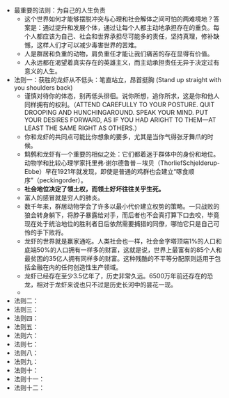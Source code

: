 * 最重要的法则：为自己的人生负责 
  * 这个世界如何才能够摆脱冲突与心理和社会解体之间可怕的两难境地？答案是：通过提升和发展个体，通过让每个人都主动地承担存在的重负。每个人都应该为自己、社会和世界承担尽可能多的责任，坚持真理，修补缺憾，这样人们才可以减少毒害世界的苦难。
  * 人是群居和负重的动物，肩负重任才能让我们痛苦的存在显得有价值。
  * 人永远都在渴望着真实存在的英雄主义，而主动承担责任无异于决定过有意义的人生。
* 法则一：获胜的龙虾从不低头：笔直站立，昂首挺胸 (Stand up straight with you shoulders back)
  * 谨慎对待你的体态，别再低头徘徊。说你所想，追你所求，这是你和他人同样拥有的权利。（ATTEND CAREFULLY TO YOUR POSTURE. QUIT DROOPING AND HUNCHINGAROUND. SPEAK YOUR MIND. PUT YOUR DESIRES FORWARD, AS IF YOU HAD ARIGHT TO THEM—AT LEAST THE SAME RIGHT AS OTHERS.）
  * 你和龙虾的共同点可能比你想象的要多，尤其是当你气得张牙舞爪的时候。
  * 鹪鹩和龙虾有一个重要的相似之处：它们都着迷于群体中的身份和地位。动物学和比较心理学家托里弗·谢尔德鲁普－埃贝（ThorliefSchjelderup-Ebbe）早在1921年就发现，即使是普通的鸡群也会建立“啄食顺序”（peckingorder）。
  * **社会地位决定了领土权，而领土好坏往往关乎生死。**
  * 富人的感冒就是穷人的肺炎。
  * 数千年来，群居动物学会了许多以最小代价建立权势的策略。一只战败的狼会转身躺下，将脖子暴露给对手，而后者也不会真打算下口去咬，毕竟现在处于统治地位的胜利者日后依然需要捕猎的同僚，哪怕它只是自己可怜的手下败将。
  * 龙虾的世界就是赢家通吃。人类社会也一样，社会金字塔顶端1%的人口和底端50%的人口拥有一样多的财富，这就是说，世界上最富有的85个人和最贫困的35亿人拥有同样多的财富。这种残酷的不平等分配原则适用于包括金融在内的任何创造性生产领域。
  * 龙虾已经存在至少3.5亿年了，历史非常久远。6500万年前还存在的恐龙，相对于龙虾来说也只不过是历史长河中的昙花一现。
  * 
* 法则二：
* 法则三：
* 法则四：
* 法则五：
* 法则六：
* 法则七：
* 法则八：
* 法则九：
* 法则十：
* 法则十一：
* 法则十二：
